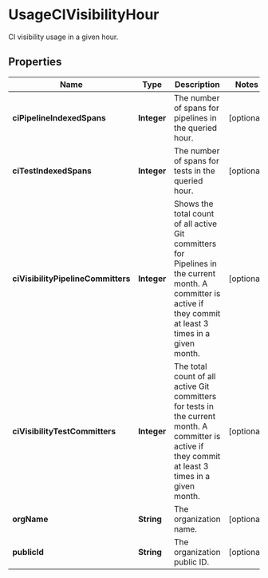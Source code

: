 # UsageCIVisibilityHour

CI visibility usage in a given hour.

## Properties

| Name                               | Type        | Description                                                                                                                                                    | Notes      |
| ---------------------------------- | ----------- | -------------------------------------------------------------------------------------------------------------------------------------------------------------- | ---------- |
| **ciPipelineIndexedSpans**         | **Integer** | The number of spans for pipelines in the queried hour.                                                                                                         | [optional] |
| **ciTestIndexedSpans**             | **Integer** | The number of spans for tests in the queried hour.                                                                                                             | [optional] |
| **ciVisibilityPipelineCommitters** | **Integer** | Shows the total count of all active Git committers for Pipelines in the current month. A committer is active if they commit at least 3 times in a given month. | [optional] |
| **ciVisibilityTestCommitters**     | **Integer** | The total count of all active Git committers for tests in the current month. A committer is active if they commit at least 3 times in a given month.           | [optional] |
| **orgName**                        | **String**  | The organization name.                                                                                                                                         | [optional] |
| **publicId**                       | **String**  | The organization public ID.                                                                                                                                    | [optional] |
